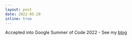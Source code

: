 ```yaml
---
layout: post
date: 2022-05-20
inline: true
---
```


Accepted into Google Summer of Code 2022 - See my [blog](/blog) 